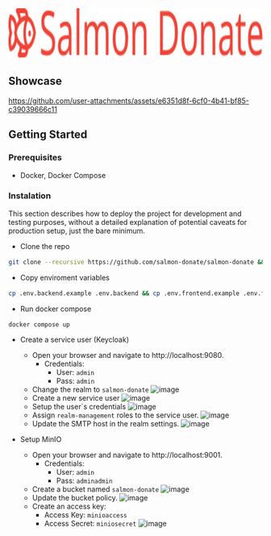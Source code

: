 <div align="center">
  <a href="https://salmondonate.com">
    <img src="https://raw.githubusercontent.com/salmon-donate/.github/refs/heads/main/salmon-donate-logo-with-name.svg" alt="Logo" width="600" height="100">
  </a>
</div>

## Showcase
https://github.com/user-attachments/assets/e6351d8f-6cf0-4b41-bf85-c39039666c11

## Getting Started

### Prerequisites
- Docker, Docker Compose

### Instalation
This section describes how to deploy the project for development and testing purposes, without a detailed explanation of potential caveats for production setup, just the bare minimum.

- Clone the repo
```sh
git clone --recursive https://github.com/salmon-donate/salmon-donate && cd salmon-donate
```

- Copy enviroment variables
```sh
cp .env.backend.example .env.backend && cp .env.frontend.example .env.frontend
```

- Run docker compose 
```sh
docker compose up
```

- Create a service user (Keycloak)
  - Open your browser and navigate to http://localhost:9080.
    - Credentials: 
      - User: `admin`
      - Pass: `admin`
  - Change the realm to `salmon-donate`
    ![image](https://github.com/user-attachments/assets/e22fb4af-f80a-4294-8b39-8df459b66251)
  - Create a new service user
    ![image](https://github.com/user-attachments/assets/96747711-7666-4d8d-b7db-c484a9b9fd99)
  - Setup the user`s credentials
    ![image](https://github.com/user-attachments/assets/54db9bf6-78c3-4fa9-83eb-cbd81b81e50f)
  - Assign `realm-management` roles to the service user.
    ![image](https://github.com/user-attachments/assets/c732b4c0-dae6-4fbf-a91a-60967640ce25)
  - Update the SMTP host in the realm settings.
    ![image](https://github.com/user-attachments/assets/6b29f343-9a4d-453a-9b56-0a03cec0b169)


- Setup MinIO
  - Open your browser and navigate to http://localhost:9001.
    - Credentials:
      - User: `admin`
      - Pass: `adminadmin`
  - Create a bucket named `salmon-donate`
    ![image](https://github.com/user-attachments/assets/379e506e-4355-4aab-9b34-ca95dd1a917b)
  - Update the bucket policy.
    ![image](https://github.com/user-attachments/assets/573b5fe0-ce03-4367-bdb1-5cd97a2f288b)
  - Create an access key:
    - Access Key: `minioaccess`
    - Access Secret: `miniosecret`
    ![image](https://github.com/user-attachments/assets/e8637539-9d3d-49ff-9336-e31a67826daf)



